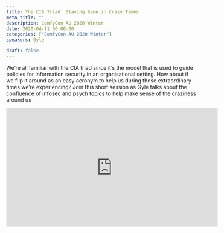 ```yaml
---
title: The CIA Triad: Staying Sane in Crazy Times
meta_title: ""
description: ComfyCon AU 2020 Winter
date: 2020-04-11 00:00:00
categories: ["ComfyCon AU 2020 Winter"]
speakers: Gyle

draft: false
---
```

We’re all familiar with the CIA triad since it’s the model that is used to guide policies for information security in an organisational setting. How about if we flip it around as an easy acronym to help us during these extraordinary times we’re experiencing? Join this short session as Gyle talks about the confluence of infosec and psych topics to help make sense of the craziness around us

<iframe width="560" height="315" src="https://www.youtube.com/embed/r_SVCj1VKfA?si=s-Xqbevax8VWHnpH" title="YouTube video player" frameborder="0" allow="accelerometer; autoplay; clipboard-write; encrypted-media; gyroscope; picture-in-picture; web-share" allowfullscreen></iframe>